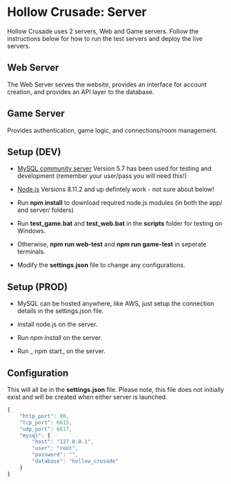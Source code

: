 # Hollow Crusade: Server

Hollow Crusade uses 2 servers, Web and Game servers. Follow the instructions below for how to run the test servers and deploy the live servers.

## Web Server
The Web Server serves the website, provides an interface for account creation, and provides an API layer to the database. 

## Game Server
Provides authentication, game logic, and connections/room management.

## Setup (DEV)
* [MySQL community server](https://dev.mysql.com/downloads/mysql/)
Version 5.7 has been used for testing and development
(remember your user/pass you will need this!)

* [Node.js](https://nodejs.org/en/download/) 
Versions 8.11.2 and up defintely work - not sure about below! 

* Run __npm install__ to download required node.js modules (in both the app/ and server/ folders)

* Run __test\_game.bat__ and __test\_web.bat__ in the __scripts__ folder for testing on Windows.

* Otherwise, __npm run web-test__ and __npm run game-test__ in seperate terminals.

* Modify the __settings.json__ file to change any configurations. 

## Setup (PROD)
* MySQL can be hosted anywhere, like AWS, just setup the connection details in the settings.json file.

* Install node.js on the server.

*  Run _npm install_ on the server.

*  Run _ npm start_  on the server.

## Configuration
This will all be in the __settings.json__ file.
Please note, this file does not initially exist and will be created when either server is launched.
``` javascript
{
    "http_port": 80,
    "tcp_port": 6615,
    "udp_port": 6617,
    "mysql": {
        "host": "127.0.0.1",
        "user": "root",
        "password": "",
        "database": "hollow_crusade"
    }
}
```